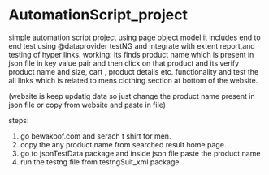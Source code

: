 # AutomationScript_project
simple automation script project using page object model it includes end to end test using @dataprovider testNG 
and integrate with extent report,and testing of hyper links.
working: its finds product name which is present in json file in key value pair and then click on that product and 
its verify product name and size, cart , product details etc. functionality and test the all links which is related to mens 
clothing section at bottom of the website.

(website is keep updatig data so just change the product name present in json file or copy from website and paste in file)

steps:
1) go bewakoof.com and  serach t shirt for men.  
2) copy the any product name from searched result home page.
3) go to jsonTestData package and inside json file paste the product name
4) run the testng file from testngSuit_xml package.  

